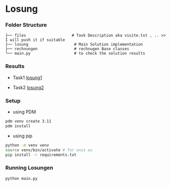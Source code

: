 # Losung

### Folder Structure

    ├── files                    # Task Description aka visite.txt , .. >> I will push it if suitable
    ├── losung                    # Main Solution implementation
    ├── rechnungen                # rechnugen Base classes
    └── main.py                   # to check the solution results

### Results

- Task1
  [losung1](./assets/task1.png)

- Task2
  [losung2](./assets/task2.png)

### Setup

- using PDM

```bash
pdm venv create 3.11
pdm install
```

- using pip

```bash
python -m venv venv
source venv/bin/activate # for unix os
pip install -r requirements.txt
```

### Running Losungen

```bash
python main.py
```
